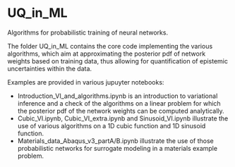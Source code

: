 # UQ_in_ML

Algorithms for probabilistic training of neural networks.

The folder UQ_in_ML contains the core code implementing the various algorithms, which aim at approximating the posterior pdf of network weights based on training data, thus allowing for quantification of epistemic uncertainties within the data. 

Examples are provided in various jupuyter notebooks:
- Introduction_VI_and_algorithms.ipynb is an introduction to variational inference and a check of the algorithms on a linear problem for which the posterior pdf of the network weights can be computed analytically.
- Cubic_VI.ipynb, Cubic_VI_extra.ipynb and Sinusoid_VI.ipynb illustrate the use of various algorithms on a 1D cubic function and 1D sinusoid function.
- Materials_data_Abaqus_v3_partA/B.ipynb illustrate the use of those probabilistic networks for surrogate modeling in a materials example problem.